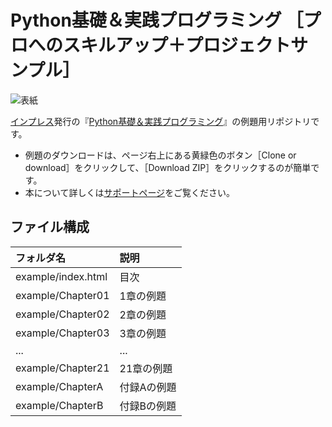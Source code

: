 # Python基礎＆実践プログラミング ［プロへのスキルアップ＋プロジェクトサンプル］

![表紙](https://www.marlin-arms.com/jpn/arts/books-small/beginning-python.png)

[インプレス](https://www.impress.co.jp/)発行の『[Python基礎＆実践プログラミング](https://www.marlin-arms.com/support/beginning-python/)』の例題用リポジトリです。

<div>
<ul>
  <li>	
  例題のダウンロードは、ページ右上にある黄緑色のボタン［Clone or download］をクリックして、［Download ZIP］をクリックするのが簡単です。
  </li>
	<!--
  <li>
  出先やスマフォでソースコードを見たい場合は、<a href="https://www.marlin-arms.com/support/ljs3/example-mbl/index.html">スマフォ用のページ</a>をご覧ください。多くの例で実行結果の下にソースコードが表示されます。
  </li>
  <li>
  node.jsはv6.9.5以降をご利用ください。
  </li>
	-->
  <li>
  本について詳しくは<a href="https://www.marlin-arms.com/support/begin-python/">サポートページ</a>をご覧ください。
  </li>
</div>

## ファイル構成

|フォルダ名  |説明         |
|:--        |:--         |
|example/index.html       |目次    |
|example/Chapter01       |1章の例題    |
|example/Chapter02       |2章の例題    |
|example/Chapter03       |3章の例題    |
|...        |...         |
|example/Chapter21       |21章の例題   |
|example/ChapterA       |付録Aの例題   |
|example/ChapterB       |付録Bの例題   |



